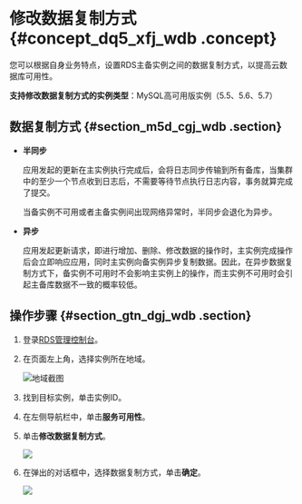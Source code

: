 # 修改数据复制方式 {#concept_dq5_xfj_wdb .concept}

您可以根据自身业务特点，设置RDS主备实例之间的数据复制方式，以提高云数据库可用性。

**支持修改数据复制方式的实例类型**：MySQL高可用版实例（5.5、5.6、5.7）

## 数据复制方式 {#section_m5d_cgj_wdb .section}

-   **半同步**

    应用发起的更新在主实例执行完成后，会将日志同步传输到所有备库，当集群中的至少一个节点收到日志后，不需要等待节点执行日志内容，事务就算完成了提交。

    当备实例不可用或者主备实例间出现网络异常时，半同步会退化为异步。

-   **异步**

    应用发起更新请求，即进行增加、删除、修改数据的操作时，主实例完成操作后会立即响应应用，同时主实例向备实例异步复制数据。因此，在异步数据复制方式下，备实例不可用时不会影响主实例上的操作，而主实例不可用时会引起主备库数据不一致的概率较低。


## 操作步骤 {#section_gtn_dgj_wdb .section}

1.  登录[RDS管理控制台](https://rds.console.aliyun.com/)。
2.  在页面左上角，选择实例所在地域。

    ![地域截图](http://static-aliyun-doc.oss-cn-hangzhou.aliyuncs.com/assets/img/7882/154745547237169_zh-CN.png)

3.  找到目标实例，单击实例ID。
4.  在左侧导航栏中，单击**服务可用性**。
5.  单击**修改数据复制方式**。

    ![](http://static-aliyun-doc.oss-cn-hangzhou.aliyuncs.com/assets/img/7886/15474554726107_zh-CN.png)

6.  在弹出的对话框中，选择数据复制方式，单击**确定**。

    ![](http://static-aliyun-doc.oss-cn-hangzhou.aliyuncs.com/assets/img/7886/15474554726108_zh-CN.png)


